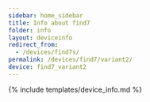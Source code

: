 ```yaml
---
sidebar: home_sidebar
title: Info about find7
folder: info
layout: deviceinfo
redirect_from:
  - /devices/find7s/
permalink: /devices/find7/variant2/
device: find7_variant2
---
```

{% include templates/device_info.md %}
